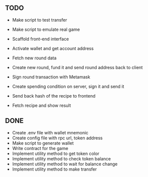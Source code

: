 TODO
---
- Make script to test transfer
- Make script to emulate real game

- Scaffold front-end interface
- Activate wallet and get account address
- Fetch new round data
- Create new round, fund it and send round address back to client
- Sign round transaction with Metamask
- Create spending condition on server, sign it and send it
- Send back hash of the recipe to frontend
- Fetch recipe and show result

DONE
---
- Create .env file with wallet mnemonic
- Create config file with rpc url, token address
- Make script to generate wallet
- Write contract for the game
- Implement utility method to get token color 
- Implement utility method to check token balance
- Implement utility method to wait for balance change
- Implement utility method to make transfer
